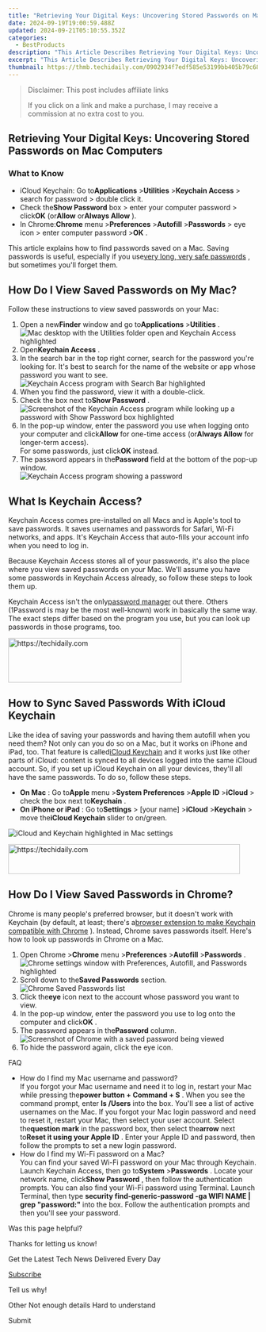 ```yaml
---
title: "Retrieving Your Digital Keys: Uncovering Stored Passwords on Mac Computers"
date: 2024-09-19T19:00:59.488Z
updated: 2024-09-21T05:10:55.352Z
categories:
  - BestProducts
description: "This Article Describes Retrieving Your Digital Keys: Uncovering Stored Passwords on Mac Computers"
excerpt: "This Article Describes Retrieving Your Digital Keys: Uncovering Stored Passwords on Mac Computers"
thumbnail: https://thmb.techidaily.com/0902934f7edf585e53199bb405b79c684665bcaad3a1bcb366b5dba56b094eb6.jpg
---
```


>  Disclaimer: This post includes affiliate links
>
>  If you click on a link and make a purchase, I may receive a commission at no extra cost to you.
>

## Retrieving Your Digital Keys: Uncovering Stored Passwords on Mac Computers
### What to Know

* iCloud Keychain: Go to**Applications** \>**Utilities** \>**Keychain Access** \> search for password > double click it.
* Check the**Show Password** box > enter your computer password > click**OK** (or**Allow** or**Always Allow** ).
* In Chrome:**Chrome** menu >**Preferences** \>**Autofill** \>**Passwords** \> eye icon > enter computer password >**OK** .

 This article explains how to find passwords saved on a Mac. Saving passwords is useful, especially if you use[very long, very safe passwords](https://www.lifewire.com/how-to-create-a-strong-password-4783955) , but sometimes you'll forget them.

## How Do I View Saved Passwords on My Mac?

 Follow these instructions to view saved passwords on your Mac:

1. Open a new**Finder** window and go to**Applications** \>**Utilities** .  
![Mac desktop with the Utilities folder open and Keychain Access highlighted](https://www.lifewire.com/thmb/liXT132exucshuzlMk9qe4Lo2R8=/1500x0/filters:no_upscale():max_bytes(150000):strip_icc():format(webp)/Keychainaccess-a0cba6baba1644058a0e061a761957e1.jpg)
2. Open**Keychain Access** .
3. In the search bar in the top right corner, search for the password you're looking for. It's best to search for the name of the website or app whose password you want to see.  
![Keychain Access program with Search Bar highlighted](https://www.lifewire.com/thmb/U3Jg23Z1gufyWoxPdAnHPTzHofs=/1500x0/filters:no_upscale():max_bytes(150000):strip_icc():format(webp)/Searchbar-b238ccda652b4c0fac75dcdec114e1b5.jpg)
4. When you find the password, view it with a double-click.
5. Check the box next to**Show Password** .  
![Screenshot of the Keychain Access program while looking up a password with Show Password box highlighted](https://www.lifewire.com/thmb/JAS6HDJdpqrmlRYW4iZ_evKOu8g=/1500x0/filters:no_upscale():max_bytes(150000):strip_icc():format(webp)/ShowPassword-3b6e7d89ae8e4de5a74ca18b1c8714af.jpg)
6. In the pop-up window, enter the password you use when logging onto your computer and click**Allow** for one-time access (or**Always Allow** for longer-term access).  
 For some passwords, just click**OK** instead.
7. The password appears in the**Password** field at the bottom of the pop-up window.  
![Keychain Access program showing a password](https://www.lifewire.com/thmb/xTqwHQMBj0d2m9Rfx_4khf_CEwY=/1500x0/filters:no_upscale():max_bytes(150000):strip_icc():format(webp)/ShowPassword-3a487cf5dcbb425686dde9d0bea051ce.jpg)

## What Is Keychain Access?

 Keychain Access comes pre-installed on all Macs and is Apple's tool to save passwords. It saves usernames and passwords for Safari, Wi-Fi networks, and apps. It's Keychain Access that auto-fills your account info when you need to log in.

 Because Keychain Access stores all of your passwords, it's also the place where you view saved passwords on your Mac. We'll assume you have some passwords in Keychain Access already, so follow these steps to look them up.

 Keychain Access isn't the only[password manager](https://www.lifewire.com/how-do-password-managers-work-5186454) out there. Others (1Password is may be the most well-known) work in basically the same way. The exact steps differ based on the program you use, but you can look up passwords in those programs, too.

<!-- affiliate ads begin -->
<a href="https://unicoeye.pxf.io/c/5597632/2148771/18498" target="_top" id="2148771">
  <img src="//a.impactradius-go.com/display-ad/18498-2148771" border="0" alt="https://techidaily.com" width="350" height="90"/>
</a>
<img height="0" width="0" src="https://unicoeye.pxf.io/i/5597632/2148771/18498" style="position:absolute;visibility:hidden;" border="0" />
<!-- affiliate ads end -->

## How to Sync Saved Passwords With iCloud Keychain

 Like the idea of saving your passwords and having them autofill when you need them? Not only can you do so on a Mac, but it works on iPhone and iPad, too. That feature is called[iCloud Keychain](https://www.lifewire.com/how-to-set-up-use-icloud-keychain-4797068) and it works just like other parts of iCloud: content is synced to all devices logged into the same iCloud account. So, if you set up iCloud Keychain on all your devices, they'll all have the same passwords. To do so, follow these steps.

* **On Mac** : Go to**Apple** menu >**System Preferences** \>**Apple ID** \>**iCloud** \> check the box next to**Keychain** .
* **On iPhone or iPad** : Go to**Settings** \> \[your name\] >**iCloud** \>**Keychain** \> move the**iCloud Keychain** slider to on/green.

![iCloud and Keychain highlighted in Mac settings](https://www.lifewire.com/thmb/UxAbpR8ZCR6ABRf2eRZq6Bqmkdo=/1500x0/filters:no_upscale():max_bytes(150000):strip_icc():format(webp)/001_how-to-find-saved-passwords-on-mac-5188787-8f2b0e3f0c064b9d96bc50ced491cad7.jpg)

<!-- affiliate ads begin -->
<a href="https://aligracehair.sjv.io/c/5597632/2135374/19272" target="_top" id="2135374">
  <img src="//a.impactradius-go.com/display-ad/19272-2135374" border="0" alt="https://techidaily.com" width="468" height="60"/>
</a>
<img height="0" width="0" src="https://aligracehair.sjv.io/i/5597632/2135374/19272" style="position:absolute;visibility:hidden;" border="0" />
<!-- affiliate ads end -->

## How Do I View Saved Passwords in Chrome?

 Chrome is many people's preferred browser, but it doesn't work with Keychain (by default, at least; there's a[browser extension to make Keychain compatible with Chrome](https://www.lifewire.com/access-icloud-keychain-passwords-on-chrome-for-windows-5113109) ). Instead, Chrome saves passwords itself. Here's how to look up passwords in Chrome on a Mac.

1. Open Chrome >**Chrome** menu >**Preferences** \>**Autofill** \>**Passwords** .  
![Chrome settings window with Preferences, Autofill, and Passwords highlighted](https://www.lifewire.com/thmb/mdZ6vJexnIuYHCd79cqgjSNkfjk=/1500x0/filters:no_upscale():max_bytes(150000):strip_icc():format(webp)/ChromePasswords-7c066fac14704110952b1602f27b41ac.jpg)
2. Scroll down to the**Saved Passwords** section.  
![Chrome Saved Passwords list](https://www.lifewire.com/thmb/UOufVO5bVoKY3-jy6dcF-NZUcNg=/1500x0/filters:no_upscale():max_bytes(150000):strip_icc():format(webp)/Savedpasswords-458d2a06879b4aabb0ca33031a85be7f.jpg)
3. Click the**eye** icon next to the account whose password you want to view.
4. In the pop-up window, enter the password you use to log onto the computer and click**OK** .
5. The password appears in the**Password** column.  
![Screenshot of Chrome with a saved password being viewed](https://www.lifewire.com/thmb/TRe4QL5dYkf6PXFvPxwcZFU2uqs=/1500x0/filters:no_upscale():max_bytes(150000):strip_icc():format(webp)/Visiblepassword-0dce829574f54e749ec989bea7fb9945.jpg)
6. To hide the password again, click the eye icon.

 FAQ

* How do I find my Mac username and password?  
 If you forgot your Mac username and need it to log in, restart your Mac while pressing the**power button + Command + S** . When you see the command prompt, enter **ls /Users**  into the box. You'll see a list of active usernames on the Mac. If you forgot your Mac login password and need to reset it, restart your Mac, then select your user account. Select the**question mark** in the password box, then select the**arrow** next to**Reset it using your Apple ID** . Enter your Apple ID and password, then follow the prompts to set a new login password.
* How do I find my Wi-Fi password on a Mac?  
 You can find your saved Wi-Fi password on your Mac through Keychain. Launch Keychain Access, then go to**System** \>**Passwords** . Locate your network name, click**Show Password** , then follow the authentication prompts. You can also find your Wi-Fi password using Terminal. Launch Terminal, then type **security find-generic-password -ga WIFI NAME | grep "password:"** into the box. Follow the authentication prompts and then you'll see your password.

Was this page helpful?

Thanks for letting us know!

 Get the Latest Tech News Delivered Every Day

[Subscribe](https://www.lifewire.com/#)

Tell us why!

 Other  Not enough details  Hard to understand

 Submit

<ins class="adsbygoogle"
     style="display:block"
     data-ad-format="autorelaxed"
     data-ad-client="ca-pub-7571918770474297"
     data-ad-slot="1223367746"></ins>

<ins class="adsbygoogle"
     style="display:block"
     data-ad-client="ca-pub-7571918770474297"
     data-ad-slot="8358498916"
     data-ad-format="auto"
     data-full-width-responsive="true"></ins>



